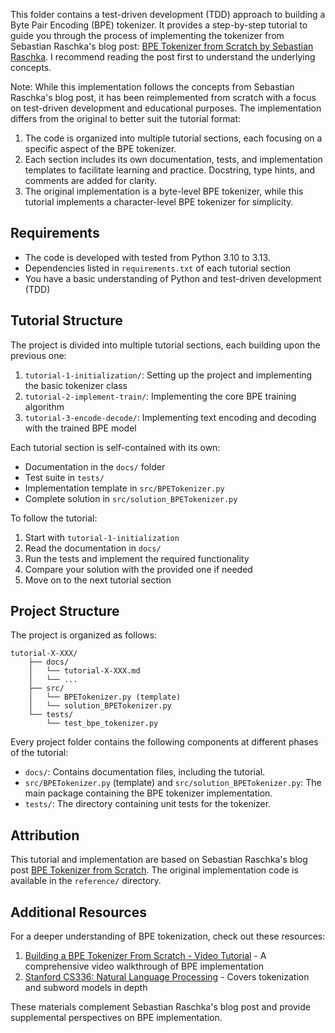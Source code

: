 This folder contains a test-driven development (TDD) approach to building a Byte Pair Encoding (BPE) tokenizer. It provides a step-by-step tutorial to guide you through the process of implementing the tokenizer from Sebastian Raschka's blog post: [BPE Tokenizer from Scratch by Sebastian Raschka](https://sebastianraschka.com/blog/2025/bpe-from-scratch.html). I recommend reading the post first to understand the underlying concepts.

Note: While this implementation follows the concepts from Sebastian Raschka's blog post, it has been reimplemented from scratch with a focus on test-driven development and educational purposes. The implementation differs from the original to better suit the tutorial format:
1. The code is organized into multiple tutorial sections, each focusing on a specific aspect of the BPE tokenizer.
2. Each section includes its own documentation, tests, and implementation templates to facilitate learning and practice. Docstring, type hints, and comments are added for clarity.
3. The original implementation is a byte-level BPE tokenizer, while this tutorial implements a character-level BPE tokenizer for simplicity.

## Requirements

- The code is developed with tested from Python 3.10 to 3.13.
- Dependencies listed in `requirements.txt` of each tutorial section
- You have a basic understanding of Python and test-driven development (TDD)

## Tutorial Structure

The project is divided into multiple tutorial sections, each building upon the previous one:

1. `tutorial-1-initialization/`: Setting up the project and implementing the basic tokenizer class
2. `tutorial-2-implement-train/`: Implementing the core BPE training algorithm
3. `tutorial-3-encode-decode/`: Implementing text encoding and decoding with the trained BPE model


Each tutorial section is self-contained with its own:
- Documentation in the `docs/` folder
- Test suite in `tests/`
- Implementation template in `src/BPETokenizer.py`
- Complete solution in `src/solution_BPETokenizer.py`

To follow the tutorial:
1. Start with `tutorial-1-initialization`
2. Read the documentation in `docs/`
3. Run the tests and implement the required functionality
4. Compare your solution with the provided one if needed
5. Move on to the next tutorial section

## Project Structure

The project is organized as follows:

```
tutorial-X-XXX/
    ├── docs/
    │   └── tutorial-X-XXX.md
    │   └── ...
    ├── src/
    │   └── BPETokenizer.py (template)
    │   └── solution_BPETokenizer.py
    └── tests/
        └── test_bpe_tokenizer.py
```

Every project folder contains the following components at different phases of the tutorial:

- `docs/`: Contains documentation files, including the tutorial.
- `src/BPETokenizer.py` (template) and `src/solution_BPETokenizer.py`: The main package containing the BPE tokenizer implementation.
- `tests/`: The directory containing unit tests for the tokenizer.

## Attribution

This tutorial and implementation are based on Sebastian Raschka's blog post [BPE Tokenizer from Scratch](https://sebastianraschka.com/blog/2025/bpe-from-scratch.html). The original implementation code is available in the `reference/` directory.



## Additional Resources

For a deeper understanding of BPE tokenization, check out these resources:

1. [Building a BPE Tokenizer From Scratch - Video Tutorial](https://www.youtube.com/watch?v=zduSFxRajkE) - A comprehensive video walkthrough of BPE implementation
2. [Stanford CS336: Natural Language Processing](https://stanford-cs336.github.io/spring2025/) - Covers tokenization and subword models in depth

These materials complement Sebastian Raschka's blog post and provide supplemental perspectives on BPE implementation.